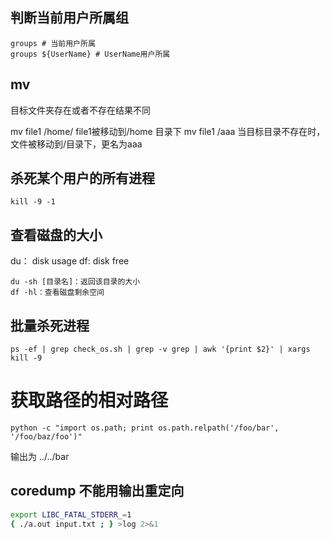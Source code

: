 ## 判断当前用户所属组

```shell
groups # 当前用户所属
groups ${UserName} # UserName用户所属
```
## mv

目标文件夹存在或者不存在结果不同

mv file1 /home/   file1被移动到/home 目录下
mv file1  /aaa     当目标目录不存在时，文件被移动到/目录下，更名为aaa
## 杀死某个用户的所有进程

```shell
kill -9 -1
```
## 查看磁盘的大小

du： disk usage
df: disk free

```shell
du -sh [目录名]：返回该目录的大小
df -hl：查看磁盘剩余空间
```
## 批量杀死进程

```shell
ps -ef | grep check_os.sh | grep -v grep | awk '{print $2}' | xargs kill -9
```
# 获取路径的相对路径


```shell
python -c "import os.path; print os.path.relpath('/foo/bar', '/foo/baz/foo')"
```

输出为 ../../bar
## coredump 不能用输出重定向

```bash
export LIBC_FATAL_STDERR_=1
{ ./a.out input.txt ; } >log 2>&1
```